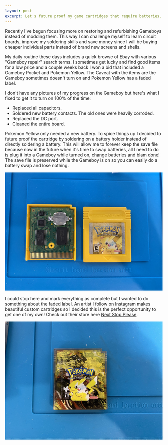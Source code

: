 ```yaml
---
layout: post
excerpt: Let's future proof my game cartridges that require batteries.
---
```


Recently I've begun focusing more on restoring and refurbishing Gameboys instead of modding them. This way I can challenge myself to learn circuit boards, improve my soldering skills and save money since I will be buying cheaper individual parts instead of brand new screens and shells. 

My daily routine these days includes a quick browse of Ebay with various "Gameboy repair" search terms. I sometimes get lucky and find good items for a low price and a couple weeks back I won a bid that included a Gameboy Pocket and Pokemon Yellow. The Caveat with the items are the Gameboy sometimes doesn't turn on and Pokemon Yellow has a faded label.

I don't have any pictures of my progress on the Gameboy but here's what I fixed to get it to turn on 100% of the time:
- Replaced all capacitors.
- Soldered new battery contacts. The old ones were heavily corroded.
- Replaced the DC port.
- Cleaned the entire board.

Pokemon Yellow only needed a new battery. To spice things up I decided to future proof the cartridge by soldering on a battery holder instead of directly soldering a battery. This will allow me to forever keep the save file because now in the future when it's time to swap batteries, all I need to do is plug it into a Gameboy while turned on, change batteries and blam done! The save file is preserved while the Gameboy is on so you can easily do a battery swap and lose nothing.

![](/assets/images/2023-04-21-cartridge-battery-holder/1.jpg)

I could stop here and mark everything as complete but I wanted to do something about the faded label. An artist I follow on Instagram makes beautiful custom cartridges so I decided this is the perfect opportunity to get one of my own! Check out their store here [Next Stop Please](https://nextstopplease.square.site/). 

![](/assets/images/2023-04-21-cartridge-battery-holder/2.jpg)